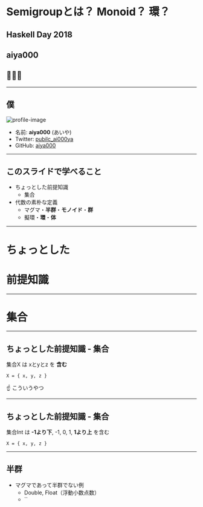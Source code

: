 # Semigroupとは？ Monoid？ 環？
## Haskell Day 2018
## aiya000
## 🤟🙄🤟

- - - - -

## 僕
![profile-image](profile.png)

- 名前: **aiya000** (あいや)
- Twitter: [pubilc\_ai000ya](https://twitter.com/public_ai000ya)
- GitHub: [aiya000](https://github.com/aiya000)

- - - - -

## このスライドで学べること

- ちょっとした前提知識
    - 集合
- 代数の素朴な定義
    - マグマ・**半群**・**モノイド**・**群**
    - 擬環・**環**・**体**

- - - - -

# ちょっとした
# 前提知識

- - - - -

# 集合

- - - - -

## ちょっとした前提知識 - 集合

集合X は xとyとz を **含む**

```
X = { x, y, z }
```

:point_up: こういうやつ

- - - - -

## ちょっとした前提知識 - 集合

集合Int は
**-1より下**,
-1, 0, 1,
**1より上**
を含む

```
X = { x, y, z }
```

- - - - -

## 半群

- マグマであって半群でない例
    - Double, Float（浮動小数点数）
    - ``

<!-- 結合法則の最適化 -->
<!-- http://www.kmonos.net/wlog/121.html -->
